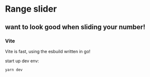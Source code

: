 # Range slider

## want to look good when sliding your number!

### Vite
Vite is fast, using the esbuild written in go!

start up dev env:
```
yarn dev
```
